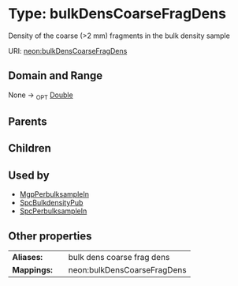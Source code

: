 
# Type: bulkDensCoarseFragDens


Density of the coarse (>2 mm) fragments in the bulk density sample

URI: [neon:bulkDensCoarseFragDens](https://data.neonscience.org/bulkDensCoarseFragDens)


## Domain and Range

None ->  <sub>OPT</sub> [Double](types/Double.md)

## Parents


## Children


## Used by

 * [MgpPerbulksampleIn](MgpPerbulksampleIn.md)
 * [SpcBulkdensityPub](SpcBulkdensityPub.md)
 * [SpcPerbulksampleIn](SpcPerbulksampleIn.md)

## Other properties

|  |  |  |
| --- | --- | --- |
| **Aliases:** | | bulk dens coarse frag dens |
| **Mappings:** | | neon:bulkDensCoarseFragDens |


